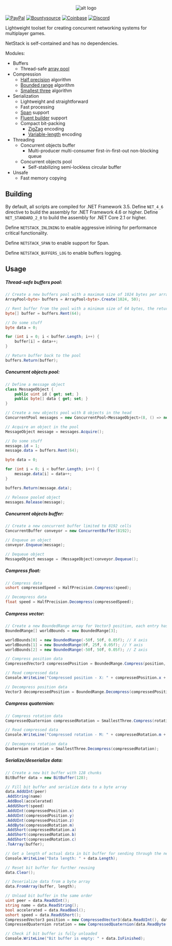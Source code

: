 <p align="center"> 
  <img src="https://i.imgur.com/jD77417.png" alt="alt logo">
</p>

[![PayPal](https://drive.google.com/uc?id=1OQrtNBVJehNVxgPf6T6yX1wIysz1ElLR)](https://www.paypal.me/nxrighthere) [![Bountysource](https://drive.google.com/uc?id=19QRobscL8Ir2RL489IbVjcw3fULfWS_Q)](https://salt.bountysource.com/checkout/amount?team=nxrighthere) [![Coinbase](https://drive.google.com/uc?id=1LckuF-IAod6xmO9yF-jhTjq1m-4f7cgF)](https://commerce.coinbase.com/checkout/03e11816-b6fc-4e14-b974-29a1d0886697) [![Discord](https://discordapp.com/api/guilds/515987760281288707/embed.png)](https://discord.gg/ceaWXVw)

Lightweight toolset for creating concurrent networking systems for multiplayer games.

NetStack is self-contained and has no dependencies.

Modules:

- Buffers
  - Thread-safe [array pool](https://adamsitnik.com/Array-Pool/)
- Compression
  - [Half precision](https://en.wikipedia.org/wiki/Half-precision_floating-point_format) algorithm
  - [Bounded range](https://gafferongames.com/post/snapshot_compression/#optimizing-position) algorithm
  - [Smallest three](https://gafferongames.com/post/snapshot_compression/#optimizing-orientation) algorithm
- Serialization
  - Lightweight and straightforward
  - Fast processing
  - [Span](https://msdn.microsoft.com/en-us/magazine/mt814808.aspx) support
  - [Fluent builder](http://www.stefanoricciardi.com/2010/04/14/a-fluent-builder-in-c/) support
  - Compact bit-packing
    - [ZigZag](https://developers.google.com/protocol-buffers/docs/encoding#signed-integers) encoding
    - [Variable-length](https://rosettacode.org/wiki/Variable-length_quantity) encoding
- Threading
  - Concurrent objects buffer
    - Multi-producer multi-consumer first-in-first-out non-blocking queue
  - Concurrent objects pool
    - Self-stabilizing semi-lockless circular buffer
- Unsafe
  - Fast memory copying

Building
--------
By default, all scripts are compiled for .NET Framework 3.5. Define `NET_4_6` directive to build the assembly for .NET Framework 4.6 or higher. Define `NET_STANDARD_2_0` to build the assembly for .NET Core 2.1 or higher.

Define `NETSTACK_INLINING` to enable aggressive inlining for performance critical functionality.

Define `NETSTACK_SPAN` to enable support for Span.

Define `NETSTACK_BUFFERS_LOG` to enable buffers logging.

Usage
--------
##### Thread-safe buffers pool:
```c#
// Create a new buffers pool with a maximum size of 1024 bytes per array, 50 arrays per bucket
ArrayPool<byte> buffers = ArrayPool<byte>.Create(1024, 50);

// Rent buffer from the pool with a minimum size of 64 bytes, the returned buffer might be larger
byte[] buffer = buffers.Rent(64);

// Do some stuff
byte data = 0;

for (int i = 0; i < buffer.Length; i++) {
	buffer[i] = data++;
}

// Return buffer back to the pool
buffers.Return(buffer);
```

##### Concurrent objects pool:
```c#
// Define a message object
class MessageObject {
	public uint id { get; set; }
	public byte[] data { get; set; }
}

// Create a new objects pool with 8 objects in the head
ConcurrentPool messages = new ConcurrentPool<MessageObject>(8, () => new MessageObject());

// Acquire an object in the pool
MessageObject message = messages.Acquire();

// Do some stuff
message.id = 1;
message.data = buffers.Rent(64);

byte data = 0;

for (int i = 0; i < buffer.Length; i++) {
	message.data[i] = data++;
}

buffers.Return(message.data);

// Release pooled object
messages.Release(message);
```

##### Concurrent objects buffer:
```c#
// Create a new concurrent buffer limited to 8192 cells
ConcurrentBuffer conveyor = new ConcurrentBuffer(8192);

// Enqueue an object
conveyor.Enqueue(message);

// Dequeue object
MessageObject message = (MessageObject)conveyor.Dequeue();
```

##### Compress float:
```c#
// Compress data
ushort compressedSpeed = HalfPrecision.Compress(speed);

// Decompress data
float speed = HalfPrecision.Decompress(compressedSpeed);
```

##### Compress vector:
```c#
// Create a new BoundedRange array for Vector3 position, each entry has bounds and precision
BoundedRange[] worldBounds = new BoundedRange[3];

worldBounds[0] = new BoundedRange(-50f, 50f, 0.05f); // X axis
worldBounds[1] = new BoundedRange(0f, 25f, 0.05f); // Y axis
worldBounds[2] = new BoundedRange(-50f, 50f, 0.05f); // Z axis

// Compress position data
CompressedVector3 compressedPosition = BoundedRange.Compress(position, worldBounds);

// Read compressed data
Console.WriteLine("Compressed position - X: " + compressedPosition.x + ", Y:" + compressedPosition.y + ", Z:" + compressedPosition.z);

// Decompress position data
Vector3 decompressedPosition = BoundedRange.Decompress(compressedPosition, worldBounds);
```

##### Compress quaternion:
```c#
// Compress rotation data
CompressedQuaternion compressedRotation = SmallestThree.Compress(rotation);

// Read compressed data
Console.WriteLine("Compressed rotation - M: " + compressedRotation.m + ", A:" + compressedRotation.a + ", B:" + compressedRotation.b + ", C:" + compressedRotation.c);

// Decompress rotation data
Quaternion rotation = SmallestThree.Decompress(compressedRotation);
```

##### Serialize/deserialize data:
```c#
// Create a new bit buffer with 128 chunks
BitBuffer data = new BitBuffer(128);

// Fill bit buffer and serialize data to a byte array
data.AddUInt(peer)
.AddString(name)
.AddBool(accelerated)
.AddUShort(speed)
.AddUInt(compressedPosition.x)
.AddUInt(compressedPosition.y)
.AddUInt(compressedPosition.z)
.AddByte(compressedRotation.m)
.AddShort(compressedRotation.a)
.AddShort(compressedRotation.b)
.AddShort(compressedRotation.c)
.ToArray(buffer);

// Get a length of actual data in bit buffer for sending through the network
Console.WriteLine("Data length: " + data.Length);

// Reset bit buffer for further reusing
data.Clear();

// Deserialize data from a byte array
data.FromArray(buffer, length);

// Unload bit buffer in the same order
uint peer = data.ReadUInt();
string name = data.ReadString();
bool accelerated = data.ReadBool();
ushort speed = data.ReadUShort();
CompressedVector3 position = new CompressedVector3(data.ReadUInt(), data.ReadUInt(), data.ReadUInt());
CompressedQuaternion rotation = new CompressedQuaternion(data.ReadByte(), data.ReadShort(), data.ReadShort(), data.ReadShort());

// Check if bit buffer is fully unloaded
Console.WriteLine("Bit buffer is empty: " + data.IsFinished);
```
